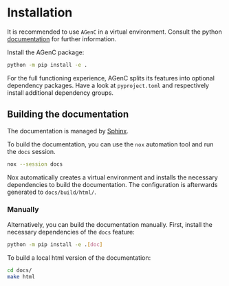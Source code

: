 # Installation

It is recommended to use `AGenC` in a virtual environment.
Consult the python [documentation](https://docs.python.org/3/library/venv.html) for further information.

Install the AGenC package:

```sh
python -m pip install -e .
```

For the full functioning experience, AGenC splits its features into optional dependency packages.
Have a look at `pyproject.toml` and respectively install additional dependency groups.

## Building the documentation

The documentation is managed by [Sphinx](https://www.sphinx-doc.org/en/master/).

To build the documentation, you can use the `nox` automation tool and run the `docs` session.

```sh
nox --session docs
```

Nox automatically creates a virtual environment and installs the necessary dependencies to build the documentation.
The configuration is afterwards generated to `docs/build/html/`.

### Manually

Alternatively, you can build the documentation manually.
First, install the necessary dependencies of the `docs` feature:

```sh
python -m pip install -e .[doc]
```

To build a local html version of the documentation:

```sh
cd docs/
make html
```
